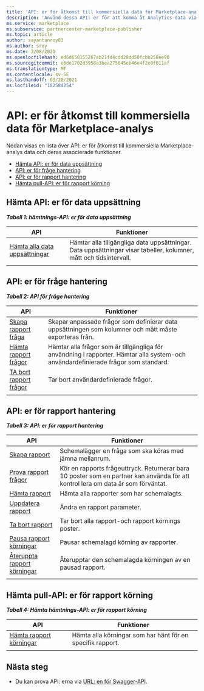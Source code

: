 ```yaml
---
title: 'API: er för åtkomst till kommersiella data för Marketplace-analys'
description: 'Använd dessa API: er för att komma åt Analytics-data via programmering i Partner Center.'
ms.service: marketplace
ms.subservice: partnercenter-marketplace-publisher
ms.topic: article
author: sayantanroy83
ms.author: sroy
ms.date: 3/08/2021
ms.openlocfilehash: ed6d658155267ab21fd4cdd28dd50fcbb258ee90
ms.sourcegitcommit: e6de1702d3958a3bea275645eb46e4f2e0f011af
ms.translationtype: MT
ms.contentlocale: sv-SE
ms.lasthandoff: 03/20/2021
ms.locfileid: "102584254"
---
```

# <a name="apis-for-accessing-commercial-marketplace-analytics-data"></a>API: er för åtkomst till kommersiella data för Marketplace-analys

Nedan visas en lista över API: er för åtkomst till kommersiella Marketplace-analys data och deras associerade funktioner.

- [Hämta API: er för data uppsättning](#dataset-pull-apis)
- [API: er för fråge hantering](#query-management-apis)
- [API: er för rapport hantering](#report-management-apis)
- [Hämta pull-API: er för rapport körning](#report-execution-pull-apis)

## <a name="dataset-pull-apis"></a>Hämta API: er för data uppsättning

***Tabell 1: hämtnings-API: er för data uppsättning***

| **API** | **Funktioner** |
| --- | --- |
| [Hämta alla data uppsättningar](analytics-api-get-all-datasets.md) | Hämtar alla tillgängliga data uppsättningar. Data uppsättningar visar tabeller, kolumner, mått och tidsintervall. |
|||

## <a name="query-management-apis"></a>API: er för fråge hantering

***Tabell 2: API för fråge hantering***

| **API** | **Funktioner** |
| --- | --- |
| [Skapa rapport fråga](analytics-programmatic-access.md#create-report-query-api) | Skapar anpassade frågor som definierar data uppsättningen som kolumner och mått måste exporteras från. |
| [Hämta rapport frågor](analytics-api-get-report-queries.md) | Hämtar alla frågor som är tillgängliga för användning i rapporter. Hämtar alla system-och användardefinierade frågor som standard. |
| [TA bort rapport frågor](analytics-api-delete-report-queries.md) | Tar bort användardefinierade frågor. |
|||

## <a name="report-management-apis"></a>API: er för rapport hantering

***Tabell 3: API: er för rapport hantering***

| **API** | **Funktioner** |
| --- | --- |
| [Skapa rapport](analytics-programmatic-access.md#create-report-api) | Schemalägger en fråga som ska köras med jämna mellanrum. |
| [Prova rapport frågor](analytics-api-try-report-queries.md) | Kör en rapports frågeuttryck. Returnerar bara 10 poster som en partner kan använda för att kontrol lera om data är som förväntat. |
| [Hämta rapport](analytics-api-get-report.md) | Hämta alla rapporter som har schemalagts. |
| [Uppdatera rapport](analytics-api-update-report.md) | Ändra en rapport parameter. |
| [Ta bort rapport](analytics-api-delete-report.md) | Tar bort alla rapport-och rapport körnings poster. |
| [Pausa rapport körningar](analytics-api-pause-report-executions.md) | Pausar schemalagd körning av rapporter. |
| [Återuppta rapport körningar](analytics-api-resume-report-executions.md) | Återupptar den schemalagda körningen av en pausad rapport. |
|||

## <a name="report-execution-pull-apis"></a>Hämta pull-API: er för rapport körning

***Tabell 4: Hämta hämtnings-API: er för rapport körning***

| **API** | **Funktioner** |
| --- | --- |
| [Hämta rapport körningar](analytics-programmatic-access.md#get-report-executions-api) | Hämta alla körningar som har hänt för en specifik rapport. |
|||

## <a name="next-steps"></a>Nästa steg

- Du kan prova API: erna via [URL: en för Swagger-API](https://api.partnercenter.microsoft.com/insights/v1/cmp/swagger/index.html).

